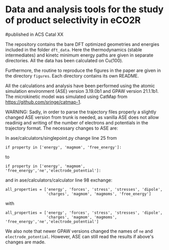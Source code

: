 # Data and analysis tools for the study of product selectivity in eCO2R
#published in ACS Catal XX

The repository contains the bare DFT optimized geometries and energies included
in the folder `dft_data`. Here the thermodynamics (stable intermediates) and
kinetc minimum energy paths are given in separate directories. All the data has
been calculated on Cu(100).

Furthermore, the routine to reproduce the figures in the paper are given in the
directory `figures`. Each directory contains its own README.

All the calculations and analysis have been performed using the atomic
simulation environment (ASE) version 3.19.0b1 and GPAW version 21.1.1b1. The
microkinetic model was simulated using CatMap from
https://github.com/sringe/catmap-1.

WARNING: Sadly, in order to parse the trajectory files properly a slightly changed ASE version from trunk is needed, as vanilla ASE does not allow readinig and writing of the number of electrons and potentials in the trajectory format. The necessary changes to ASE are:

In ase/calculators/singlepoint.py change line 25 from
```
if property in ['energy', 'magmom', 'free_energy']:
```
to
```
if property in ['energy', 'magmom', 'free_energy','ne','electrode_potential']:
```


and in ase/calculators/calculator line 98 exchange:
```
all_properties = ['energy', 'forces', 'stress', 'stresses', 'dipole',
                  'charges', 'magmom', 'magmoms', 'free_energy']
```
with
```
all_properties = ['energy', 'forces', 'stress', 'stresses', 'dipole',
                  'charges', 'magmom', 'magmoms', 'free_energy','ne','electrode_potential']
```

We also note that newer GPAW versions changed the names of `ne` and `electrode_potential`. However, ASE can still read the results if above's changes are made.


